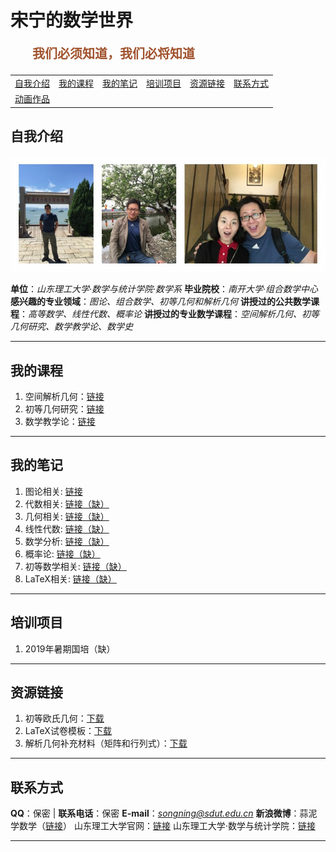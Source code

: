 # 宋宁的数学世界 

<p style="color:sienna;font-family:KaiTi;margin-left:35px;font-weight:bold;font-size:20px";>
    我们必须知道，我们必将知道
</p>

<table border="0">
<tr>
<td><a href="#aboutme"> 自我介绍 </a></td>
<td><a href="#lecture"> 我的课程</a></td>
<td><a href="#note"> 我的笔记</a></td>
<td><a href="#peixun"> 培训项目</a></td>

<td><a href="#source"> 资源链接</a></td>
<td><a href="#contact"> 联系方式</a></td>
</tr>
<tr>
<td><a href="/html/ggb.html"> 动画作品</a></td>
</tr>
</table>

## <a name="aboutme"> 自我介绍 </a>

<center>
<img src="./img/1.jpg" style="zoom:120%"/>
</center>

**单位**：*山东理工大学·数学与统计学院·数学系*
**毕业院校**：*南开大学·组合数学中心*
**感兴趣的专业领域**：*图论、组合数学、初等几何和解析几何*
**讲授过的公共数学课程**：*高等数学、线性代数、概率论*
**讲授过的专业数学课程**：*空间解析几何、初等几何研究、数学教学论、数学史*

---

## <a name="lecture"> 我的课程</a>

1. 空间解析几何：<a href="/html/lecture/analysegeo.html">链接</a>
2. 初等几何研究：<a href="/html/lecture/basicgeo.html">链接</a>
3. 数学教学论：<a href="/html/lecture/mathTeacher.html">链接</a>

---

## <a name="note"> 我的笔记 </a>

1. 图论相关: <a href="/html/notes/graph-theory/graph-theory.html">链接</a>
2. 代数相关: <a href="/html/notes/graph-theory/graph-theory.html">链接（缺）</a>
3. 几何相关: <a href="/html/notes/graph-theory/graph-theory.html">链接（缺）</a>
4. 线性代数: <a href="/html/notes/graph-theory/graph-theory.html">链接（缺）</a>
5. 数学分析: <a href="/html/notes/graph-theory/graph-theory.html">链接（缺）</a>
6. 概率论: <a href="/html/notes/graph-theory/graph-theory.html">链接（缺）</a>
4. 初等数学相关: <a href="/html/notes/graph-theory/graph-theory.html">链接（缺）</a>
5. LaTeX相关: <a href="/html/notes/graph-theory/graph-theory.html">链接（缺）</a>

---

## <a name="peixun"> 培训项目 </a>

1. 2019年暑期国培（缺）

---

## <a name="source"> 资源链接</a>

1. 初等欧氏几何：<a href="/pdf/elementary-euclidean-geometry.pdf">下载</a>
2. LaTeX试卷模板：<a href="/others/latex/exam-SDUT/exam-SDUT.rar">下载</a>
3. 解析几何补充材料（矩阵和行列式）：<a href="/pdf/geometry-linear-alg.pdf">下载</a>

---

## <a name="contact"> 联系方式</a>

**QQ**：保密 | **联系电话**：保密 
**E-mail**：*songning@sdut.edu.cn*
**新浪微博**：蒜泥学数学（<a href="https://weibo.com/mathsofsunny?is_all=1">链接</a>）
山东理工大学官网：<a href="http://www.sdut.edu.cn">链接</a> 
山东理工大学·数学与统计学院：<a href="https://sci.sdut.edu.cn">链接</a>

---
